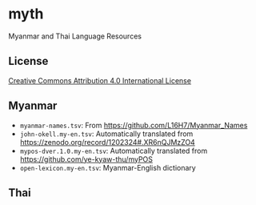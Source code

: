 # myth

Myanmar and Thai Language Resources

## License

[Creative Commons Attribution 4.0 International License](http://creativecommons.org/licenses/by/4.0/)
 

## Myanmar

 - `myanmar-names.tsv`: From https://github.com/L16H7/Myanmar_Names
 - `john-okell.my-en.tsv`: Automatically translated from https://zenodo.org/record/1202324#.XR6nQJMzZO4
 - `mypos-dver.1.0.my-en.tsv`: Automatically translated from https://github.com/ye-kyaw-thu/myPOS
 - `open-lexicon.my-en.tsv`: Myanmar-English dictionary

## Thai


 
 
